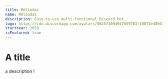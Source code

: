 ```yaml
---
title: Méliodas
name: Méliodas
description: Easy-to-use multi-functional Discord bot.
logo: https://cdn.discordapp.com/avatars/562571094947659783/10872e489314925e4c4b2ff328acb448.png?size=1024
startYear: 2019
isFeatured: true
---
```


# A title

a description !
